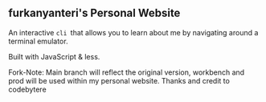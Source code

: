 ## furkanyanteri's Personal Website

An interactive `cli `that allows you to learn about me by navigating around a terminal emulator.

Built with JavaScript & less.

Fork-Note: 
Main branch will reflect the original version, workbench and prod will be used within my personal website.
Thanks and credit to codebytere